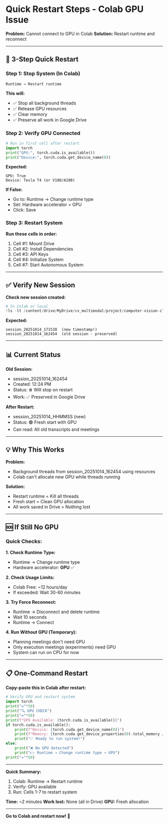# Quick Restart Steps - Colab GPU Issue

**Problem:** Cannot connect to GPU in Colab
**Solution:** Restart runtime and reconnect

---

## 🚀 3-Step Quick Restart

### Step 1: Stop System (In Colab)
```
Runtime → Restart runtime
```
**This will:**
- ✅ Stop all background threads
- ✅ Release GPU resources
- ✅ Clear memory
- ✅ Preserve all work in Google Drive

### Step 2: Verify GPU Connected
```python
# Run in first cell after restart
import torch
print("GPU:", torch.cuda.is_available())
print("Device:", torch.cuda.get_device_name(0))
```

**Expected:**
```
GPU: True
Device: Tesla T4 (or V100/A100)
```

**If False:**
- Go to: Runtime → Change runtime type
- Set: Hardware accelerator = GPU
- Click: Save

### Step 3: Restart System
**Run these cells in order:**
1. Cell #1: Mount Drive
2. Cell #2: Install Dependencies
3. Cell #3: API Keys
4. Cell #4: Initialize System
5. Cell #7: Start Autonomous System

---

## ✅ Verify New Session

**Check new session created:**
```python
# In Colab or local
!ls -lt /content/drive/MyDrive/cv_multimodal/project/computer-vision-clean/sessions/ | head -3
```

**Expected:**
```
session_20251014_171530  (new timestamp!)
session_20251014_162454  (old session - preserved)
```

---

## 📊 Current Status

**Old Session:**
- session_20251014_162454
- Created: 12:24 PM
- Status: ⏸️ Will stop on restart
- Work: ✅ Preserved in Google Drive

**After Restart:**
- session_20251014_HHMMSS (new)
- Status: 🟢 Fresh start with GPU
- Can read: All old transcripts and meetings

---

## 💡 Why This Works

**Problem:**
- Background threads from session_20251014_162454 using resources
- Colab can't allocate new GPU while threads running

**Solution:**
- Restart runtime = Kill all threads
- Fresh start = Clean GPU allocation
- All work saved in Drive = Nothing lost

---

## 🆘 If Still No GPU

### Quick Checks:

**1. Check Runtime Type:**
- Runtime → Change runtime type
- Hardware accelerator: **GPU** ✅

**2. Check Usage Limits:**
- Colab Free: ~12 hours/day
- If exceeded: Wait 30-60 minutes

**3. Try Force Reconnect:**
- Runtime → Disconnect and delete runtime
- Wait 10 seconds
- Runtime → Connect

**4. Run Without GPU (Temporary):**
- Planning meetings don't need GPU
- Only execution meetings (experiments) need GPU
- System can run on CPU for now

---

## 📋 One-Command Restart

**Copy-paste this in Colab after restart:**

```python
# Verify GPU and restart system
import torch
print("="*50)
print("🔍 GPU CHECK")
print("="*50)
print(f"GPU Available: {torch.cuda.is_available()}")
if torch.cuda.is_available():
    print(f"Device: {torch.cuda.get_device_name(0)}")
    print(f"Memory: {torch.cuda.get_device_properties(0).total_memory / 1024**3:.1f} GB")
    print("✅ Ready to run system!")
else:
    print("❌ No GPU detected")
    print("👉 Runtime → Change runtime type → GPU")
print("="*50)
```

---

**Quick Summary:**
1. Colab: Runtime → Restart runtime
2. Verify: GPU available
3. Run: Cells 1-7 to restart system

**Time:** ~2 minutes
**Work lost:** None (all in Drive)
**GPU:** Fresh allocation

---

**Go to Colab and restart now! 🚀**
